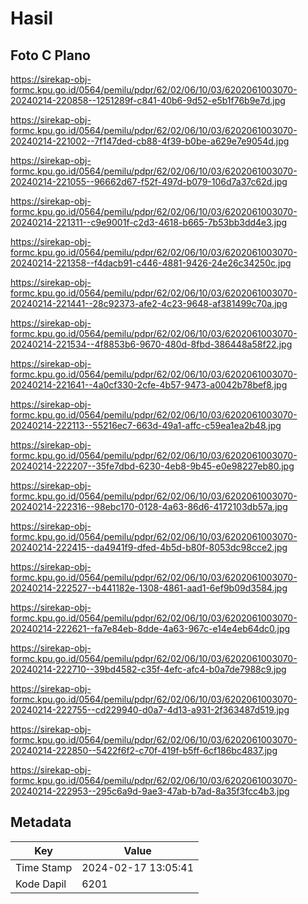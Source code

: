 # Hasil

## Foto C Plano

https://sirekap-obj-formc.kpu.go.id/0564/pemilu/pdpr/62/02/06/10/03/6202061003070-20240214-220858--1251289f-c841-40b6-9d52-e5b1f76b9e7d.jpg

https://sirekap-obj-formc.kpu.go.id/0564/pemilu/pdpr/62/02/06/10/03/6202061003070-20240214-221002--7f147ded-cb88-4f39-b0be-a629e7e9054d.jpg

https://sirekap-obj-formc.kpu.go.id/0564/pemilu/pdpr/62/02/06/10/03/6202061003070-20240214-221055--96662d67-f52f-497d-b079-106d7a37c62d.jpg

https://sirekap-obj-formc.kpu.go.id/0564/pemilu/pdpr/62/02/06/10/03/6202061003070-20240214-221311--c9e9001f-c2d3-4618-b665-7b53bb3dd4e3.jpg

https://sirekap-obj-formc.kpu.go.id/0564/pemilu/pdpr/62/02/06/10/03/6202061003070-20240214-221358--f4dacb91-c446-4881-9426-24e26c34250c.jpg

https://sirekap-obj-formc.kpu.go.id/0564/pemilu/pdpr/62/02/06/10/03/6202061003070-20240214-221441--28c92373-afe2-4c23-9648-af381499c70a.jpg

https://sirekap-obj-formc.kpu.go.id/0564/pemilu/pdpr/62/02/06/10/03/6202061003070-20240214-221534--4f8853b6-9670-480d-8fbd-386448a58f22.jpg

https://sirekap-obj-formc.kpu.go.id/0564/pemilu/pdpr/62/02/06/10/03/6202061003070-20240214-221641--4a0cf330-2cfe-4b57-9473-a0042b78bef8.jpg

https://sirekap-obj-formc.kpu.go.id/0564/pemilu/pdpr/62/02/06/10/03/6202061003070-20240214-222113--55216ec7-663d-49a1-affc-c59ea1ea2b48.jpg

https://sirekap-obj-formc.kpu.go.id/0564/pemilu/pdpr/62/02/06/10/03/6202061003070-20240214-222207--35fe7dbd-6230-4eb8-9b45-e0e98227eb80.jpg

https://sirekap-obj-formc.kpu.go.id/0564/pemilu/pdpr/62/02/06/10/03/6202061003070-20240214-222316--98ebc170-0128-4a63-86d6-4172103db57a.jpg

https://sirekap-obj-formc.kpu.go.id/0564/pemilu/pdpr/62/02/06/10/03/6202061003070-20240214-222415--da4941f9-dfed-4b5d-b80f-8053dc98cce2.jpg

https://sirekap-obj-formc.kpu.go.id/0564/pemilu/pdpr/62/02/06/10/03/6202061003070-20240214-222527--b441182e-1308-4861-aad1-6ef9b09d3584.jpg

https://sirekap-obj-formc.kpu.go.id/0564/pemilu/pdpr/62/02/06/10/03/6202061003070-20240214-222621--fa7e84eb-8dde-4a63-967c-e14e4eb64dc0.jpg

https://sirekap-obj-formc.kpu.go.id/0564/pemilu/pdpr/62/02/06/10/03/6202061003070-20240214-222710--39bd4582-c35f-4efc-afc4-b0a7de7988c9.jpg

https://sirekap-obj-formc.kpu.go.id/0564/pemilu/pdpr/62/02/06/10/03/6202061003070-20240214-222755--cd229940-d0a7-4d13-a931-2f363487d519.jpg

https://sirekap-obj-formc.kpu.go.id/0564/pemilu/pdpr/62/02/06/10/03/6202061003070-20240214-222850--5422f6f2-c70f-419f-b5ff-6cf186bc4837.jpg

https://sirekap-obj-formc.kpu.go.id/0564/pemilu/pdpr/62/02/06/10/03/6202061003070-20240214-222953--295c6a9d-9ae3-47ab-b7ad-8a35f3fcc4b3.jpg


## Metadata

| Key        | Value               |
| ---------- | ------------------- |
| Time Stamp | 2024-02-17 13:05:41 |
| Kode Dapil | 6201                |



